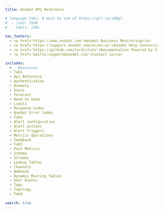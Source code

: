 ```yaml
---
title: Anodot API Reference 

# language_tabs: # must be one of https://git.io/vQNgJ
#  - json: JSON
#  - shell: cURL
  
toc_footers:
  - <a href='https://www.anodot.com'>Anodot Business Monitoring</a>
  - <a href='https://support.anodot.com/hc/en-us'>Anodot Help Center</a>
  - <a href='https://github.com/lord/slate'>Documentation Powered by Slate</a>
  - <a href='mailto:support@anodot.com'>Contact us</a>

includes:
  # - Resources
  - Tab1
  - Api Reference  
  - Authentication
  - Anomaly
  - Users
  - Forecast
  - Need to know
  - Limits
  - Response Codes
  - Anodot Error Codes
  - Tab2
  - Alert configuration
  - Alert actions
  - Alert Triggers  
  - Metrics Operations
  - Feedback
  - Tab3
  - Post Metrics
  - Schema
  - Streams
  - Lookup Tables
  - Channels
  - Webhook
  - Dynamic Routing Tables
  - User Events
  - Tags
  - Topology
  - Tab4
  
search: true
---
```

